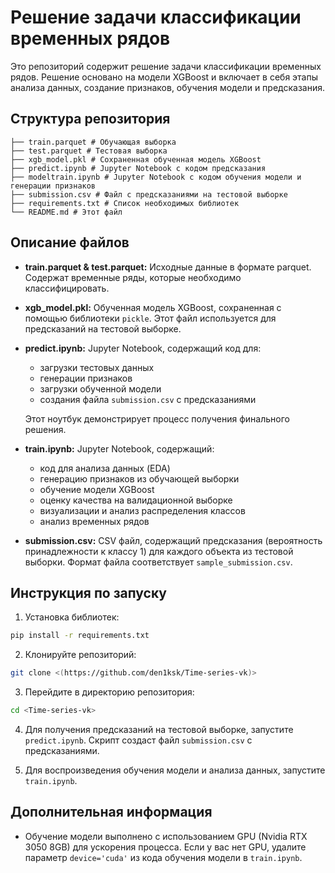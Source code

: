 # Решение задачи классификации временных рядов

Это репозиторий содержит решение задачи классификации временных рядов. Решение основано на модели XGBoost и включает в себя этапы анализа данных, создание признаков, обучения модели и предсказания.

## Структура репозитория

```
├── train.parquet # Обучающая выборка
├── test.parquet # Тестовая выборка
├── xgb_model.pkl # Сохраненная обученная модель XGBoost
├── predict.ipynb # Jupyter Notebook с кодом предсказания
├── modeltrain.ipynb # Jupyter Notebook с кодом обучения модели и генерации признаков
├── submission.csv # Файл с предсказаниями на тестовой выборке
├── requirements.txt # Список необходимых библиотек
└── README.md # Этот файл
```

## Описание файлов

* **train.parquet & test.parquet:** Исходные данные в формате parquet. Содержат временные ряды, которые необходимо классифицировать.

* **xgb_model.pkl:** Обученная модель XGBoost, сохраненная с помощью библиотеки `pickle`. Этот файл используется для предсказаний на тестовой выборке.

* **predict.ipynb:** Jupyter Notebook, содержащий код для:
  - загрузки тестовых данных
  - генерации признаков
  - загрузки обученной модели 
  - создания файла `submission.csv` с предсказаниями
  
  Этот ноутбук демонстрирует процесс получения финального решения.

* **train.ipynb:** Jupyter Notebook, содержащий:
  - код для анализа данных (EDA)
  - генерацию признаков из обучающей выборки
  - обучение модели XGBoost
  - оценку качества на валидационной выборке
  - визуализации и анализ распределения классов
  - анализ временных рядов

* **submission.csv:** CSV файл, содержащий предсказания (вероятность принадлежности к классу 1) для каждого объекта из тестовой выборки. Формат файла соответствует `sample_submission.csv`.

## Инструкция по запуску

1. Установка библиотек:
```bash
pip install -r requirements.txt
```

2. Клонируйте репозиторий:
```bash
git clone <(https://github.com/den1ksk/Time-series-vk)>
```

3. Перейдите в директорию репозитория:
```bash
cd <Time-series-vk>
```

4. Для получения предсказаний на тестовой выборке, запустите `predict.ipynb`. Скрипт создаст файл `submission.csv` с предсказаниями.

5. Для воспроизведения обучения модели и анализа данных, запустите `train.ipynb`.

## Дополнительная информация

* Обучение модели выполнено с использованием GPU (Nvidia RTX 3050 8GB) для ускорения процесса. Если у вас нет GPU, удалите параметр `device='cuda'` из кода обучения модели в `train.ipynb`.
